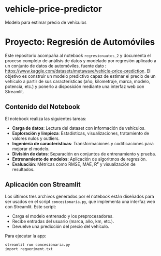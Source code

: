 # vehicle-price-predictor
Modelo para estimar precio de vehículos
# Proyecto: Regresión de Automóviles

Este repositorio acompaña al notebook `regresionautos_2`  y documenta el proceso completo de análisis de datos y modelado por regresión aplicado a un conjunto de datos de automóviles, fuente dato : https://www.kaggle.com/datasets/metawave/vehicle-price-prediction. El objetivo es construir un modelo predictivo capaz de estimar el precio de un vehículo a partir de sus características (año, kilometraje, marca, modelo, potencia, etc.) y ponerlo a disposición mediante una interfaz web con Streamlit.

## Contenido del Notebook

El notebook realiza las siguientes tareas:

- **Carga de datos**: Lectura del dataset con información de vehículos.
- **Exploración y limpieza**: Estadísticas, visualizaciones, tratamiento de valores nulos y outliers.
- **Ingeniería de características**: Transformaciones y codificaciones para mejorar el modelo.
- **División de datos**: Separación en conjuntos de entrenamiento y prueba.
- **Entrenamiento de modelos**: Aplicación de algoritmos de regresión.
- **Evaluación**: Métricas como RMSE, MAE, R² y visualización de resultados.


## Aplicación con Streamlit

Los últimos tres archivos generados por el notebook están diseñados para ser usados en el script `concesionaria.py`, que implementa una interfaz web con Streamlit. Este script:

- Carga el modelo entrenado y los preprocesadores.
- Recibe entradas del usuario (marca, año, km, etc.).
- Devuelve una predicción del precio del vehículo.

Para ejecutar la app:

```bash
streamlit run concesionaria.py
import requeriment.txt

